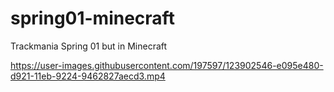 # spring01-minecraft
Trackmania Spring 01 but in Minecraft

https://user-images.githubusercontent.com/197597/123902546-e095e480-d921-11eb-9224-9462827aecd3.mp4

